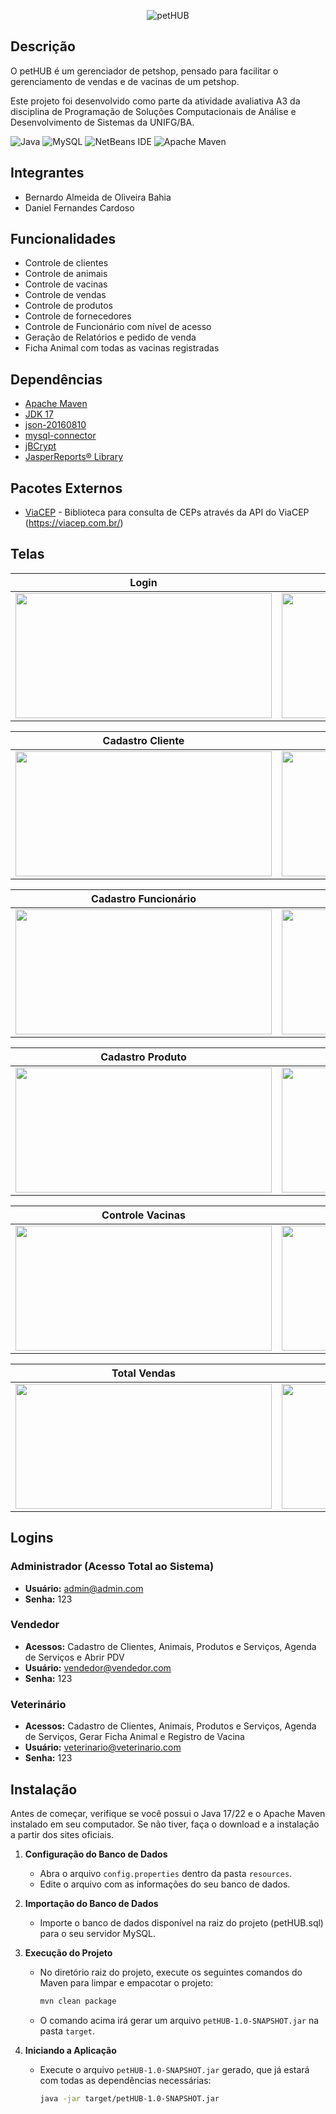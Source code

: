 <p align="center">
  <img src="https://i.imgur.com/JXyyAti.png" alt="petHUB">
</p>

## Descrição

O petHUB é um gerenciador de petshop, pensado para facilitar o gerenciamento de vendas e de vacinas de um petshop.

Este projeto foi desenvolvido como parte da atividade avaliativa A3 da disciplina de Programação de Soluções Computacionais de Análise e Desenvolvimento de Sistemas da UNIFG/BA.

![Java](https://img.shields.io/badge/java-%23ED8B00.svg?style=for-the-badge&logo=openjdk&logoColor=white) ![MySQL](https://img.shields.io/badge/mysql-4479A1.svg?style=for-the-badge&logo=mysql&logoColor=white) ![NetBeans IDE](https://img.shields.io/badge/NetBeansIDE-1B6AC6.svg?style=for-the-badge&logo=apache-netbeans-ide&logoColor=white) ![Apache Maven](https://img.shields.io/badge/Apache%20Maven-C71A36?style=for-the-badge&logo=Apache%20Maven&logoColor=white)

## Integrantes

- Bernardo Almeida de Oliveira Bahia
- Daniel Fernandes Cardoso

## Funcionalidades

- Controle de clientes
- Controle de animais
- Controle de vacinas
- Controle de vendas
- Controle de produtos
- Controle de fornecedores
- Controle de Funcionário com nível de acesso
- Geração de Relatórios e pedido de venda
- Ficha Animal com todas as vacinas registradas

## Dependências

- [Apache Maven](https://maven.apache.org/download.cgi)
- [JDK 17](https://www.oracle.com/java/technologies/javase/jdk17-archive-downloads.html)
- [json-20160810](https://repo1.maven.org/maven2/org/json/json/20160810/json-20160810.jar)
- [mysql-connector](https://repo1.maven.org/maven2/com/mysql/mysql-connector-j/8.0.31/mysql-connector-j-8.0.31.jar)
- [jBCrypt](https://repo1.maven.org/maven2/de/svenkubiak/jBCrypt/0.4/jBCrypt-0.4.jar)
- [JasperReports® Library](https://community.jaspersoft.com/download-jaspersoft/community-edition/)

## Pacotes Externos

- [ViaCEP](https://gitlab.com/parg/ViaCEP) - Biblioteca para consulta de CEPs através da API do ViaCEP (https://viacep.com.br/)

## Telas

<div align="center">

| Login | Dashboard |
| --- | --- |
| <img src="https://i.imgur.com/vHZlwML.png" width="410" height="200" /> | <img src="https://i.imgur.com/7DS68zy.png" width="410" height="200" /> |

| Cadastro Cliente | Cadastro Pet |
| --- | --- |
| <img src="https://i.imgur.com/xwclfVX.png" width="410" height="200" /> | <img src="https://i.imgur.com/ak1ComS.png" width="410" height="200" /> |

| Cadastro Funcionário | Cadastro Fornecedor |
| --- | --- |
| <img src="https://i.imgur.com/xwclfVX.png" width="410" height="200" /> | <img src="https://i.imgur.com/idSJ3rU.png" width="410" height="200" /> |

| Cadastro Produto | Controle Estoque |
| --- | --- |
| <img src="https://i.imgur.com/FY5gZhb.png" width="410" height="200" /> | <img src="https://i.imgur.com/cXW7L3A.png" width="410" height="200" /> |

| Controle Vacinas | Tela Vendas |
| --- | --- |
| <img src="https://i.imgur.com/xEFOWUI.png" width="410" height="200" /> | <img src="https://i.imgur.com/U5NTinG.png" width="410" height="200" /> |

| Total Vendas | Histórico Vendas |
| --- | --- |
| <img src="https://i.imgur.com/l3rJbHa.png" width="410" height="200" /> | <img src="https://i.imgur.com/X2fe6BF.png" width="410" height="200" /> |

</div>

## Logins

### Administrador (Acesso Total ao Sistema)
- **Usuário:** admin@admin.com
- **Senha:** 123

### Vendedor
- **Acessos:** Cadastro de Clientes, Animais, Produtos e Serviços, Agenda de Serviços e Abrir PDV
- **Usuário:** vendedor@vendedor.com
- **Senha:** 123

### Veterinário
- **Acessos:** Cadastro de Clientes, Animais, Produtos e Serviços, Agenda de Serviços, Gerar Ficha Animal e Registro de Vacina
- **Usuário:** veterinario@veterinario.com
- **Senha:** 123

## Instalação

Antes de começar, verifique se você possui o Java 17/22 e o Apache Maven instalado em seu computador. Se não tiver, faça o download e a instalação a partir dos sites oficiais.

1. **Configuração do Banco de Dados**
    - Abra o arquivo `config.properties` dentro da pasta `resources`.
    - Edite o arquivo com as informações do seu banco de dados.

2. **Importação do Banco de Dados**
    - Importe o banco de dados disponível na raiz do projeto (petHUB.sql) para o seu servidor MySQL.

3. **Execução do Projeto**
    - No diretório raiz do projeto, execute os seguintes comandos do Maven para limpar e empacotar o projeto:
      ```sh
      mvn clean package
      ```
    - O comando acima irá gerar um arquivo `petHUB-1.0-SNAPSHOT.jar` na pasta `target`.

4. **Iniciando a Aplicação**
    - Execute o arquivo `petHUB-1.0-SNAPSHOT.jar` gerado, que já estará com todas as dependências necessárias:
      ```sh
      java -jar target/petHUB-1.0-SNAPSHOT.jar
      ```
